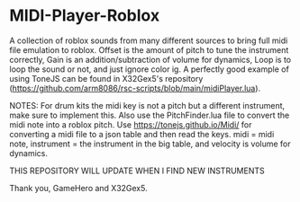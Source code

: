 # MIDI-Player-Roblox
A collection of roblox sounds from many different sources to bring full midi file emulation to roblox. Offset is the amount of pitch to tune the instrument correctly, Gain is an addition/subtraction of volume for dynamics, Loop is to loop the sound or not, and just ignore color ig. A perfectly good example of using ToneJS can be found in X32Gex5's repository (https://github.com/arm8086/rsc-scripts/blob/main/midiPlayer.lua).

NOTES: For drum kits the midi key is not a pitch but a different instrument, make sure to implement this. Also use the PitchFinder.lua file to convert the midi note into a roblox pitch. Use https://tonejs.github.io/Midi/ for converting a midi file to a json table and then read the keys. midi = midi note, instrument = the instrument in the big table, and velocity is volume for dynamics.

THIS REPOSITORY WILL UPDATE WHEN I FIND NEW INSTRUMENTS

Thank you, GameHero and X32Gex5.
